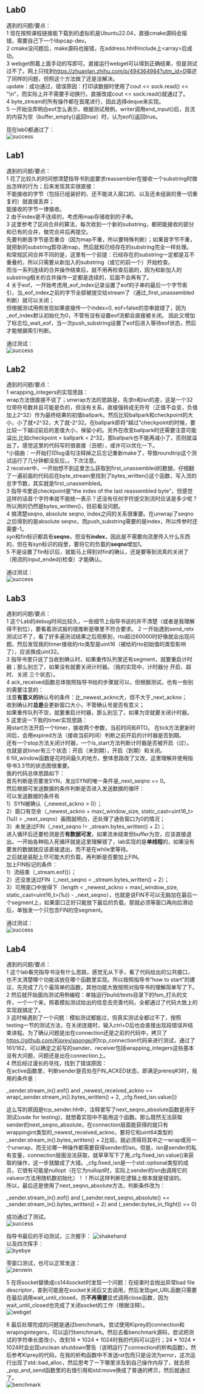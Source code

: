 ## Lab0

遇到的问题/要点：  
1 现在按照课程链接能下载到的虚拟机是Ubuntu22.04，直接cmake源码会报错，需要自己下一个libpcap-dev。  
2 cmake没问题后，make源码也报错，在address.hh中include上\<array>后成功。  
3 webget照着上面手动的写即可。直接运行webget可以得到正确结果，但是测试过不了。网上只找到<https://zhuanlan.zhihu.com/p/494364984?utm_id=0>描述了同样的问题，但照这个方法做了还是没解决。  
update：成功通过，错误原因：打印读数据时使用了cout << sock.read() << "\n"，而实际上并不需要手动换行。直接改成cout << sock.read()就通过了。  
4 byte_stream的所有操作都在首尾进行，因此选择deque来实现。  
5 一开始没弄明白eof怎么表示，根据测试用例，writer调用end_input()后，且流的内容为空（buffer_empty()返回true）时，认为eof()返回true。

现在lab0都通过了：  
![success](https://github.com/QianLiii/sponge/assets/91267727/20173ebb-4d04-4681-b4a3-e991924b6917)

## Lab1

遇到的问题/要点：  
1 花了比较久的时间想清楚指导书到底要求reassembler在接收一个substring时做出怎样的行为；后来发现其实很直接：  
不能接收的字节（包括已组装好的、还不能进入窗口的、以及还未组装的里一切重复的）就直接丢弃；  
能接收的字节一律接收。  
2 由于index是不连续的，考虑用map存储收到的子串。  
3 这里参考了区间合并的算法，每次收到一个新的substring，都把能接收的部分和已有的合并，做完合并后再提交。  
先要判断首字节是否重合（因为map不重，所以要特殊判断）；如果首字节不重，就把新的substring暂存进map，然后就和已经存在的substring完全一样处理。  
和常规区间合并不同的是，这里有一个前提：已经存在的substring一定都是互不重叠的，所以只需要从新加入的substring（或它的前一个）开始检查。  
而当一系列连续的合并操作结束后，就不用再检查后面的，因为和新加入的substring相关的合并操作一定都是连续的，后面不会再有了。  
4 关于eof，一开始考虑用_eof_index记录设置了eof的子串的最后一个字节索引，当_eof_index之前的字节全部被提交给stream了（通过_first_unassembled判断）就可以关闭；  
但根据测试用例发现如果直接传一个index=0, eof=false的空串就错了，因为_eof_index默认初始化为0，不管有没有设置eof流都会直接被关闭。
因此又增加了标志位_wait_eof，当一次push_substring设置了eof后进入等待eof状态，然后才能根据索引判断。  

通过测试：  
![success](https://github.com/QianLiii/sponge/assets/91267727/96929e37-51fc-495b-8d0f-e459ee4f83af)

## Lab2

遇到的问题/要点：  
1 wrapping_integers的实现思路：  
wrap方法很直接不说了；unwrap方法的思路是，先求n和isn的差，这是一个32位带符号数并且可能是负的，但没有关系，直接强转成无符号（正值不会变，负值加上2^32）作为最终结果的初值ballpark。然后比较ballpark和checkpoint的大小，小了就+2^32，大了就-2^32。在ballpark即将“越过”checkpoint的时候，要比较一下越过前后的差值大小，保留小的。另外在改变ballpark时还需要注意可能溢出,比如checkpoint < ballpark < 2^32，那ballpark也不能再减小了，否则就溢出了。感觉这里的代码写的很直接（丑陋），或许可以优化一下。  
*小插曲：一开始打印log语句注释掉之后忘记重新make了，导致roundtrip这个测试运行了几分钟都没反应。。下次注意。  
2 receiver中，一开始想不到这里怎么获取到first_unassembled的数据，仔细翻了一遍前面的代码后在byte_stream里找到了bytes_written()这个函数，写入流的总字节数，其实就是first_unassembled。  
3 指导书里说checkpoint是"the index of the last reassembled byte"，但感觉这样的话首个字符串就不能统一表示？还没有任何字符提交到流时应该是多少呢？  
所以用的仍然是bytes_written()，目前看没问题。  
4 搞清楚seqno, absolute seqno, index之间的关系很重要。在unwrap了seqno之后得到的是absolute seqno，而push_substring需要的是index，所以传参时还需要-1。  
syn和fin标识都具有**seqno**，但没有**index**，因此是不需要向流里传入什么东西的，但在有syn标识的段里，要将它的负载的**seqno**增加1。  
5 不是设置了fin标识后，就能马上得到对fin的确认，还是要等到流真的关闭了（用流的input_ended()检查）才能确认。

通过测试：  
![success](https://github.com/QianLiii/sponge/assets/91267727/7c05edf0-5d10-42fc-9e75-42562e6ee7c1)

## Lab3

遇到的问题/要点：  
1 这个Lab的debug时间比较久，一些细节上指导书说的并不清楚（或者是我理解得不到位），要看着测试报的错推断是哪里不符合要求。 
2 一开始遇到send_retx测试过不了，看了好多遍测试结果之后观察到，rto超过60000时好像就会出现问题。然后发现我的timer接收的rto类型是uint16（被给的rto初始值的类型影响了），应该换成uint32。  
3 指导书里只说了当收到确认时，如果重传队列里还有segment，就要重启计时器；那么别忘了，如果没有就要关闭计时器。（我的实现中，计时器分 开启、超时、关闭 三个状态）。  
4 ack_received函数总体按照指导书给的步骤就可以，但根据测试，也有一些别的需要注意的：  
注意**有意义的**确认号的条件：比_newest_ackno大，但不大于_next_ackno；  
收到确认时**总是**会更新窗口大小，不管确认号是否有意义；  
如果重传队列不空，就要重启计时器，那么别忘了，如果为空就要关闭计时器。  
5 这里说一下我的timer实现思路：  
用start方法开启一个timer，接收两个参数，当前时间和RTO。
在tick方法更新时间后，会用expired方法（接收当前时间）判断之前开启的计时器是否到期。  
还有一个stop方法关闭计时器，一个is_start方法判断计时器是否被开启（过）。  
也就是说timer有三个状态：开启（未到期），开启（到期）和关闭。  
6 fill_window函数是花时间最久的地方，整体思路改了又改，这里理解并使用指导书3.3节的状态图很重要。  
我的代码总体思路如下：  
首先判断是否要发SYN，发出SYN的唯一条件是_next_seqno == 0。  
然后根据可发送数据的条件判断是否进入发送数据的循环：  
可以发送数据的条件有  
1）SYN被确认（_newest_ackno > 0）；  
2）窗口有空余（_newest_ackno + max(_window_size, static_cast<uint16_t>(1u)) > _next_seqno）画图就明白，还处理了通告窗口为0的情况；  
3）未发送过FIN（_next_seqno != _stream.bytes_written() + 2）；  
进入循环后还要检测是否**有数据可发**，如果流未结束但buffer为空，应该直接退出。一开始各种陷入死循环就是这里理解错了，lab实现的是**单线程**的，如果没有要发的数据就应该直接退出，而不是在while里等待。  
之后就是装配上尽可能大的负载，再判断是否要加上FIN。  
加上FIN标记的条件：  
1）流结束（_stream.eof()）；  
2）还没发送过FIN（_next_seqno < _stream.bytes_written() + 2）；  
3）可用窗口中放得下（length < _newest_ackno + max(_window_size, static_cast<uint16_t>(1u)) - _next_seqno），也就是说FIN不可以无脑加在最后一个segment上，如果窗口正好只能放下最后的负载，那就必须等窗口再向后滑动后，单独发一个只包含FIN的空segment。

通过测试：  
![success](https://github.com/QianLiii/sponge/assets/91267727/a11cf363-994b-4de1-8a78-da505e091f57)

## Lab4

遇到的问题/要点：  
1 这个lab看完指导书没有什么思路，感觉无从下手，看了代码给出的公共接口，也不太清楚哪个功能该放在哪个函数里实现。所以按照指导书“how to start”的建议，先完成了几个最简单的函数，其他功能大致按照对指导书的理解简单写了下。  
2 然后就开始面向测试用例编程：单独运行build/tests目录下的fsm_打头的文件，一个一个来，照着模拟测试给出的信息去完善代码，全都通过了代码大致上的实现就搞定了。  
3 这时候遇到了一个问题：模拟测试都能过，但真实测试全都过不了，按照testing一节的测试方法，在关闭连接时，输入ctrl+D后也会直接出现段错误并结束进程。为了确认问题是出在connection还是之前的代码中，拷贝了<https://github.com/Kiprey/sponge/>的tcp_connection代码来进行测试，通过了161/162，可以确定之前写的sender、receiver包括wrapping_integers这些基本没有大问题，问题还是出在connection上。  
4 然后经过漫长的寻找，找到了错误原因：  
在active函数里，判断sender是否处在FIN_ACKED状态，即满足prereq#3时，我用的条件是：

_sender.stream_in().eof() and _newest_received_ackno == wrap(_sender.stream_in().bytes_written() + 2, _cfg.fixed_isn.value())

这么写的原因是tcp_sender.hh中，注释里写了next_seqno_absolute函数是用于测试(usde for testing)，就想着实现中不能用这个函数。那么既然无法获取sender的next_seqno_absolute，在connection层面能获得的就只有wrappingint类型的_newest_received_ackno，要将它和uint64类型的_sender.stream_in().bytes_written() + 2比较，就必须得将其中之一wrap或另一个unwrap，而无论哪一种操作都需要获得sender的isn。但是，isn是sender的私有变量，connection层面没法获取，就草草写下了用_cfg.fixed_isn.value()来获取的操作，这一步就酿成了大错。_cfg.fixed_isn是一个std::optional类型的成员，它很有可能是nullopt（在它为nullopt时，实际上sender的isn由调用它的valueor方法用随机数初始化）！！所以这样判断在逻辑上根本就是错误的。  
所以，最后还是使用了next_seqno_absolute方法，判断条件改为：

_sender.stream_in().eof() and (_sender.next_seqno_absolute() == _sender.stream_in().bytes_written() + 2) and (_sender.bytes_in_flight() == 0)
    
成功通过了测试。  
![success](https://github.com/QianLiii/sponge/assets/91267727/5b191e94-6518-47a8-aa95-6c9240de5b8c)

指导书最后的手动测试，三次握手：
![shakehand](https://github.com/QianLiii/sponge/assets/91267727/e23a8dde-41e1-4ee7-b77e-320be6fbe292)  
以及四次挥手：  
![byebye](https://github.com/QianLiii/sponge/assets/91267727/99b916b9-0d45-46b5-98e1-8ed3d6a1025e)

零窗口测试，也可以正常发送：  
![zerowin](https://github.com/QianLiii/sponge/assets/91267727/82bc3539-8d93-48dc-84f3-95eda685a13b)

5 在将socket替换成cs144socket时发现一个问题：在结束时会抛出异常bad file descriptor，查到可能是在socket关闭后又去调用，然后发现get_URL函数只需要在最后调用wait_until_closed，而**不再需要**显式调用close函数，因为wait_until_closed也完成了关闭socket的工作（根据注释）。  
![webget](https://github.com/QianLiii/sponge/assets/91267727/1de3ce75-1bf0-4e60-bb25-f933e83ec62d)

6 最后处理完成的问题是通过benchmark。尝试使用Kiprey的connection和wrapingintegers，可以运行benchmark。然后去看benchmark源码，尝试把测试的字符串长度改小，改到16 * 1024 * 1024时我的代码可以运行；24 * 1024 * 1024时会出现unclean shutdown警告（说明运行了connection的析构函数）。然后参考Kiprey的代码，在我的析构函数中不发送rst包而只是设流为error，这次运行出现了std::bad_alloc，然后思考了一下哪里涉及到自己操作内存了，就去把_pop_and_send函数里的右值引用和std:move换成了普通的拷贝，然后就通过了。  
![benchmark](https://github.com/QianLiii/sponge/assets/91267727/dacacffe-a5e5-4d2d-a3ed-060abd022b22)

